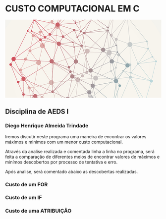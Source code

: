# CUSTO COMPUTACIONAL EM C
![Custo Computacional](algorithms.jpg)
## Disciplina de AEDS I
### Diego Henrique Almeida Trindade

Iremos discutir neste programa uma maneira de encontrar os valores máximos e minímos com um menor custo computacional.

Através da analise realizada e comentada linha a linha no programa, será feita a comparação de diferentes meios de encontrar valores de máximos e minímos descobertos por processo de tentativa e erro.

Após analise, será comentado abaixo as descobertas realizadas.

### Custo de um FOR



### Custo de um IF



### Custo de uma ATRIBUIÇÃO